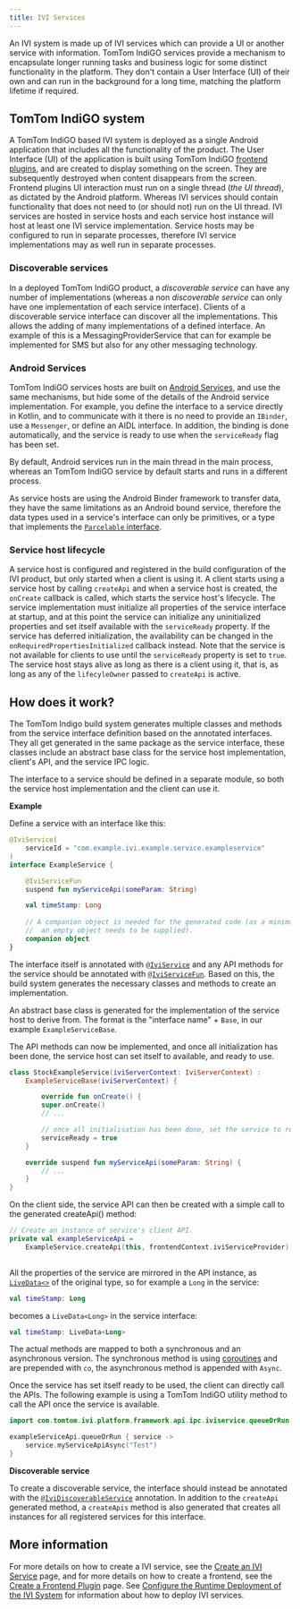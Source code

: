```yaml
---
title: IVI Services
---
```


An IVI system is made up of IVI services which can provide a UI or another service with information.
TomTom IndiGO services provide a mechanism to encapsulate longer running tasks and business logic 
for some distinct functionality in the platform. They don't contain a User Interface (UI) of their 
own and can run in the background for a long time, matching the platform lifetime if required.

## TomTom IndiGO system

A TomTom IndiGO based IVI system is deployed as a single Android application that includes all the 
functionality of the product. The User Interface (UI) of the application is built using TomTom 
IndiGO [frontend plugins](/tomtom-indigo/documentation/development/frontend-plugins), and are created to 
display something on the screen. They are subsequently destroyed when content disappears from the 
screen. Frontend plugins UI interaction must run on a single thread (_the UI thread_), as dictated 
by the Android platform. Whereas IVI services should contain functionality that does not need to 
(or should not) run on the UI thread. IVI services are hosted in service hosts and each service host 
instance will host at least one IVI service implementation. Service hosts may be configured to run
in separate processes, therefore IVI service implementations may as well run in separate processes.

### Discoverable services

In a deployed TomTom IndiGO product, a _discoverable service_ can have any number of implementations 
(whereas a non _discoverable service_ can only have one implementation of each service interface). 
Clients of a discoverable service interface can discover all the implementations. This allows the 
adding of many implementations of a defined interface. An example of this is a 
MessagingProviderService that can for example be implemented for SMS but also for any other 
messaging technology.

### Android Services

TomTom IndiGO services hosts are built on 
[Android Services](https://developer.android.com/guide/components/services), and use the same 
mechanisms, but hide some of the details of the Android service implementation. For example, you 
define the interface to a service directly in Kotlin, and to communicate with it there is no need 
to provide an `IBinder`, use a `Messenger`, or define an AIDL interface. In addition, the binding 
is done automatically, and the service is ready to use when the `serviceReady` flag has been set.

By default, Android services run in the main thread in the main process, whereas an TomTom IndiGO 
service by default starts and runs in a different process.

As service hosts are using the Android Binder framework to transfer data, they have the same 
limitations as an Android bound service, therefore the data types used in a service's interface 
can only be primitives, or a type that implements the 
[`Parcelable` interface](https://developer.android.com/reference/android/os/Parcelable). 

### Service host lifecycle

A service host is configured and registered in the build configuration of the IVI product, but 
only started when a client is using it. A client starts using a service host by calling 
`createApi` and when a service host is created, the `onCreate` callback is called, which starts 
the service host's lifecycle. The service implementation must initialize all properties of the 
service interface at startup, and at this point the service can initialize any uninitialized 
properties and set itself available with the `serviceReady` property. If the service has deferred 
initialization, the availability can be changed in the `onRequiredPropertiesInitialized` callback 
instead. Note that the service is not available for clients to use until the `serviceReady` 
property is set to `true`. The service host stays alive as long as there is a client using it, 
that is, as long as any of the `lifecyleOwner` passed to `createApi` is active.

## How does it work?

The TomTom Indigo build system generates multiple classes and methods from the service interface 
definition based on the annotated interfaces. They all get generated in the same package as the 
service interface, these classes include an abstract base class for the service host 
implementation, client's API, and the service IPC logic.

The interface to a service should be defined in a separate module, so both the service host 
implementation and the client can use it.

__Example__

Define a service with an interface like this:

```kotlin
@IviService(
    serviceId = "com.example.ivi.example.service.exampleservice"
)
interface ExampleService {

    @IviServiceFun
    suspend fun myServiceApi(someParam: String)

  	val timeStamp: Long
  
    // A companion object is needed for the generated code (as a minimum
    //  an empty object needs to be supplied).
    companion object
}
```

The interface itself is annotated with [`@IviService`](TTIVI_INDIGO_API) and any API methods for 
the service should be annotated with [`@IviServiceFun`](TTIVI_INDIGO_API). Based on this, the build 
system generates the necessary classes and methods to create an implementation.

An abstract base class is generated for the implementation of the service host to derive from. The 
format is the "interface name" + `Base`, in our example `ExampleServiceBase`.

The API methods can now be implemented, and once all initialization has been done, the service 
host can set itself to available, and ready to use.

```kotlin
class StockExampleService(iviServerContext: IviServerContext) :
    ExampleServiceBase(iviServerContext) {

		override fun onCreate() {
        super.onCreate()
        // ...

        // once all initialisation has been done, set the service to ready.
		serviceReady = true
    }

    override suspend fun myServiceApi(someParam: String) {
        // ...
    }
}
```

On the client side, the service API can then be created with a simple call to the generated 
createApi() method:

```kotlin
// Create an instance of service's client API.
private val exampleServiceApi =
    ExampleService.createApi(this, frontendContext.iviServiceProvider)
    
```

All the properties of the service are mirrored in the API instance, as 
[`LiveData<>`](https://developer.android.com/reference/androidx/lifecycle/LiveData) of the 
original type, so for example a `Long` in the service:

```kotlin
val timeStamp: Long
```

becomes a `LiveData<Long>` in the service interface:
```kotlin
val timeStamp: LiveData<Long>
```

The actual methods are mapped to both a synchronous and an asynchronous version. The synchronous 
method is using [coroutines](https://kotlinlang.org/docs/async-programming.html#coroutines) and 
are prepended with `co`, the asynchronous method is appended with `Async`.

Once the service has set itself ready to be used, the client can directly call the APIs. The following 
example is using a TomTom IndiGO utility method to call the API once the service is available.

```kotlin
import com.tomtom.ivi.platform.framework.api.ipc.iviservice.queueOrRun

exampleServiceApi.queueOrRun { service ->
    service.myServiceApiAsync("Test")
}
```

__Discoverable service__

To create a discoverable service, the interface should instead be annotated with the 
[`@IviDiscoverableService`](TTIVI_INDIGO_API) annotation. In addition to the `createApi` generated 
method, a `createApis` method is also generated that creates all instances for all registered 
services for this interface.

## More information

For more details on how to create a IVI service, see the
[Create an IVI Service](/tomtom-indigo/documentation/tutorials-and-examples/basics/create-an-ivi-service)
page, and for more details on how to create a frontend, see the
[Create a Frontend Plugin](/tomtom-indigo/documentation/tutorials-and-examples/basics/create-a-frontend-plugin)
page.
See
[Configure the Runtime Deployment of the IVI System](/tomtom-indigo/documentation/tutorials-and-examples/deployment/configure-the-runtime-deployment-of-the-ivi-system)
for information about how to deploy IVI services.
